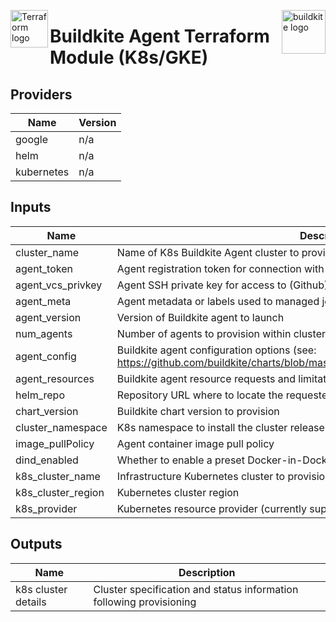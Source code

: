 <p><img src="https://www.thepracticalsysadmin.com/wp-content/uploads/2020/03/terraform1.png" alt="Terraform logo" title="terraform" align="left" height="60" /></p>
<p><img src="https://buildkite.com/docs/assets/integrations/github_enterprise/buildkite-square-58030b96d33965fef1e4ea8c6d954f6422a2489e25b6b670b521421fcaa92088.png" alt="buildkite logo" title="buildkite" align="right" height="70" /></p>

# Buildkite Agent Terraform Module (K8s/GKE)

## Providers

| Name | Version |
|------|---------|
| google | n/a |
| helm | n/a |
| kubernetes | n/a |

## Inputs

| Name | Description | Type | Default | Required |
|------|-------------|------|---------|:-----:|
| cluster\_name | Name of K8s Buildkite Agent cluster to provision | `string` | n/a | yes |
| agent\_token | Agent registration token for connection with Buildkite server | `string` | n/a | yes |
| agent\_vcs\_privkey | Agent SSH private key for access to (Github) version control system | `string` | n/a | no |
| agent\_meta | Agent metadata or labels used to managed job scheduling (comma-separated list) | `string` | `role=agent` | no |
| agent\_version | Version of Buildkite agent to launch | `string` | 3 | no |
| num\_agents | Number of agents to provision within cluster | `number` | `1` | no |
| agent\_config | Buildkite agent configuration options (see: https://github.com/buildkite/charts/blob/master/stable/agent/README.md#configuration) | `map(string)` | `{}` | no |
| agent\_resources | Buildkite agent resource requests and limitations | `map(object)` | `{}` | no |
| helm\_repo | Repository URL where to locate the requested Buildkite chart. | `string` | `https://buildkite.github.io/charts/` | no |
| chart\_version | Buildkite chart version to provision | `string` | `0.3.14` | no |
| cluster\_namespace | K8s namespace to install the cluster release into | `string` | `default` | no |
| image\_pullPolicy | Agent container image pull policy | `string` | `IfNotPresent` | no |
| dind\_enabled | Whether to enable a preset Docker-in-Docker(DinD) pod configuration | `bool` | `false` | no |
| k8s\_cluster\_name | Infrastructure Kubernetes cluster to provision Buildkite agents on | `string` | `coda-infra-east` | no |
| k8s\_cluster\_region | Kubernetes cluster region | `string` | `useast-1` | no |
| k8s\_provider | Kubernetes resource provider (currently supports `GKE` and `minikube`) | `string` | `minikube` | no |

## Outputs

| Name | Description |
|------|-------------|
| k8s cluster details | Cluster specification and status information following provisioning |

